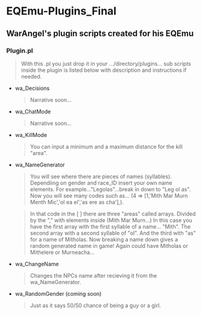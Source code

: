 # EQEmu-Plugins_Final
## WarAngel's plugin scripts created for his EQEmu
>
###  Plugin.pl
> With this .pl you just drop it in your .../directory/plugins...
sub scripts inside the plugin is listed below with description and instructions if needed.

* wa_Decisions
    > Narrative soon...
* wa_ChatMode
    > Narrative soon...
* wa_KillMode
    > You can input a minimum and a maximum distance for the kill "area".
* wa_NameGenerator
    > You will see where there are pieces of names (syllables). Dependiing on gender and race_ID insert your own name elements. For example..."Legolas"...break in down to "Leg ol as". Now you will see many codes such as... (4 => [1,'Mith Mar Murn Menth Mic','ol ea el','as ere as cha'],).
    
    > In that code in the [ ] there are three "areas" called arrays. Divided by the "," with elements inside (Mith Mar Murn...) In this case you have the first array with the first syllable of a name... "Mith". The second array with a second syllable of "ol". And the third with "as" for a name of Mitholas. Now breaking a name down gives a random generated name in game! Again could have Mitholas or Mithelere or Murneacha...
* wa_ChangeName
    > Changes the NPCs name after recieving it from the wa_NameGenerator.
* wa_RandomGender (coming soon)
    > Just as it says 50/50 chance of being a guy or a girl.

